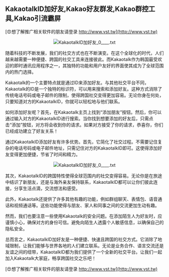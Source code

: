## **KakaotalkID加好友,Kakao好友群发,Kakao群控工具,Kakao引流霸屏**

[😍想了解推广相关软件的朋友请登录 http://www.vst.tw](http://www.vst.tw)

 <center><img src="https://vst.tw/MP4/tuiguang/png/6.png" alt="KakaotalkID加好友_0____.txt"></center>

随着科技的不断发展，我们的社交方式也在不断演变。在这个全球化的时代，人们越来越需要一种便捷、跨国的社交工具来连接彼此。而Kakaotalk作为韩国最受欢迎的即时通讯应用程序之一，其独特的功能和用户友好的界面使其成为了全球范围内的热门选择。

Kakaotalk的一个主要特点就是通过ID来添加好友。与其他社交平台不同，Kakaotalk的ID是一个独特的标识符，可以用来搜索和添加好友。这种方式消除了传统电话号码或电子邮件的限制，使得跨国社交变得更加容易。无论你身在何处，只要知道对方的KakaotalkID，你就可以轻松地与他们联系。

如何添加好友呢？首先，在Kakaotalk主页上找到“添加朋友”按钮。然后，你可以通过输入对方的KakaotalkID进行搜索。当你找到想要添加的好友后，只需点击“添加”按钮，对方将会收到你的请求。如果对方接受了你的请求，恭喜你，你们已经成功建立了好友关系！

通过KakaotalkID添加好友有许多优势。首先，它简化了社交过程。不需要记住复杂的电话号码或电子邮件地址，只需记住对方的KakaotalkID即可。这使得添加好友变得更加便捷，节省了时间和精力。

 <center><img src="https://vst.tw/MP4/tuiguang/png/7.png" alt="KakaotalkID加好友_0____.txt"></center>

其次，KakaotalkID的跨国特性使得全球范围内的社交变得容易。无论你是在旅途中结识了新朋友，还是与海外亲友保持联系，KakaotalkID都可以让你们彼此连接，分享生活点滴，交流想法和感受。

此外，Kakaotalk还提供了许多其他有趣的功能，例如群组聊天、表情包、语音通话和视频通话等。这些功能使得与朋友、家人和同事之间的交流更加生动有趣。

然而，我们也要注意一些使用Kakaotalk的安全问题。在添加陌生人为好友时，应谨慎小心，确保对方的身份可信。避免向陌生人透露个人敏感信息，以确保自己的隐私安全。

总而言之，KakaotalkID加好友是一种便捷、快速且跨国的社交方式。它消除了地域限制，让我们能够与世界各地的人们建立联系。无论是业务合作、语言交流还是友谊之间的纽带，KakaotalkID都为我们提供了一个全新的社交平台。让我们一起加入Kakaotalk大家庭，畅享跨国社交之乐吧！

[😍想了解推广相关软件的朋友请登录 http://www.vst.tw](http://www.vst.tw)



